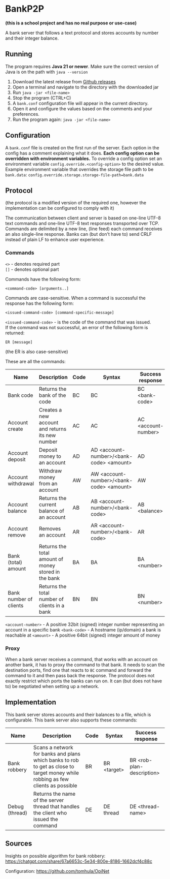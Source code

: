# BankP2P
**(this is a school project and has no real purpose or use-case)**

A bank server that follows a text protocol and stores accounts by number and their integer balance.

## Running

The program requires **Java 21 or newer**. 
Make sure the correct version of Java is on the path with `java --version`

1. Download the latest release from [Github releases](https://github.com/tomhula/BankP2P/releases)
2. Open a terminal and navigate to the directory with the downloaded jar
3. Run `java -jar <file-name>`
4. Stop the program (CTRL+C)
5. A `bank.conf` configuration file will appear in the current directory.
6. Open it and configure the values based on the comments and your preferences.
7. Run the program again: `java -jar <file-name>`

## Configuration

A `bank.conf` file is created on the first run of the server.
Each option in the config has a comment explaining what it does.
**Each config option can be overridden with environment variables.**
To override a config option set an environment variable `config.override.<config-option>` to the desired value.
Example environment variable that overrides the storage file path to be `bank.data`:
`config.override.storage.storage-file-path=bank.data`

## Protocol

(the protocol is a modified version of the required one, however the implementation can be configured to comply with it)

The communication between client and server is based on one-line UTF-8 text commands and one-line UTF-8 text responses transported over TCP.
Commands are delimited by a new line, (line feed) each command receives an also single-line response.
Banks can (but don't have to) send CRLF instead of plain LF to enhance user experience.

### Commands

`<>` - denotes required part  
`[]` - denotes optional part

Commands have the following form:
```
<command-code> [arguments..]
```
Commands are case-sensitive.
When a command is successful the response has the following form:
```
<issued-command-code> [command-specific-message]
```
`<issued-command-code>` - is the code of the command that was issued.  
If the command was not successful, an error of the following form is returned:
```
ER [message]
```
(the ER is also case-sensitive)

These are all the commands:

| Name                   | Description                                          | Code | Syntax                                      | Success response     |
|------------------------|------------------------------------------------------|------|---------------------------------------------|----------------------|
| Bank code              | Returns the bank of the code                         | BC   | BC                                          | BC \<bank-code>      |
| Account create         | Creates a new account and returns its new number     | AC   | AC                                          | AC \<account-number> |
| Account deposit        | Deposit money to an account                          | AD   | AD \<account-number>/\<bank-code> \<amount> | AD                   |
| Account withdrawal     | Withdraw money from an account                       | AW   | AW \<account-number>/\<bank-code> \<amount> | AW                   |
| Account balance        | Returns the current balance of an account            | AB   | AB \<account-number>/\<bank-code>           | AB \<balance>        |
| Account remove         | Removes an account                                   | AR   | AR \<account-number>/\<bank-code>           | AR                   |
| Bank (total) amount    | Returns the total amount of money stored in the bank | BA   | BA                                          | BA \<number>         |
| Bank number of clients | Returns the total number of clients in a bank        | BN   | BN                                          | BN \<number>         |

`<account-number>` - A positive 32bit (signed) integer number representing an account in a specific bank
`<bank-code>` - A hostname (ip/domain) a bank is reachable at
`<amount>` - A positive 64bit (signed) integer amount of money

### Proxy

When a bank server receives a command, that works with an account on another bank, it has to proxy the command to that bank.
It needs to scan the destination ports, find one that reacts to `BC` command and forward the command to it and then pass back the response.
The protocol does not exactly restrict which ports the banks can run on.
It can (but does not have to) be negotiated when setting up a network.

## Implementation

This bank server stores accounts and their balances to a file, which is configurable.
This bank server also supports these commands:

| Name           | Description                                                                                                                     | Code | Syntax       | Success response           |
|----------------|---------------------------------------------------------------------------------------------------------------------------------|------|--------------|----------------------------|
| Bank robbery   | Scans a network for banks and plans which banks to rob to get as close to target money while robbing as few clients as possible | BR   | BR \<target> | BR \<rob-plan-description> |
| Debug (thread) | Returns the name of the server thread that handles the client who issued the command                                            | DE   | DE thread    | DE \<thread-name>          |

## Sources

Insights on possible algorithm for bank robbery:
https://chatgpt.com/share/67a6653c-5e34-800e-8186-1662dcf4c88c

Configuration:
https://github.com/tomhula/OpiNet
